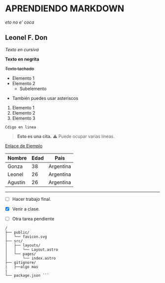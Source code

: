 # APRENDIENDO MARKDOWN

*eto no e' coca*

## Leonel F. Don

_Texto en cursiva_

**Texto en negrita** 


~~Texto tachado~~


- Elemento 1
- Elemento 2
  - Subelemento
* También puedes usar asteriscos

1. Elemento 1
2. Elemento 2
3. Elemento 3


`Cdigo en linea`


> **Esto es una cita.**
> ⚠️ Puede ocupar varias líneas.


[Enlace de Ejemplo](https://ejemplo.com)


| Nombre  | Edad | País    |
|---------|------|---------|
| Gonza   |   38 | Argentina |
| Leonel  |   26 | Argentina |
| Agustin |   26 | Argentina |

---

- [ ] Hacer trabajo final.
- [x] Venir a clase.
- [ ] Otra tarea pendiente


```text
/
├── public/
│   └── favicon.svg
├── src/
│   ├── layouts/
│   │   └── Layout.astro
│   └── pages/
│       └── index.astro
├── gitignore/
|   ├──algo mas
|
└── package.json ```